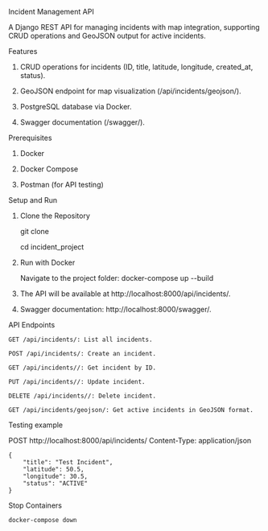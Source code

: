 Incident Management API

A Django REST API for managing incidents with map integration, supporting CRUD operations and GeoJSON output for active incidents.

Features

1. CRUD operations for incidents (ID, title, latitude, longitude, created_at, status).

2. GeoJSON endpoint for map visualization (/api/incidents/geojson/).

3. PostgreSQL database via Docker.

4. Swagger documentation (/swagger/).

Prerequisites

1. Docker

2. Docker Compose

3. Postman (for API testing)

Setup and Run

1. Clone the Repository

    git clone <repository-url>

    cd incident_project

2. Run with Docker
   
    Navigate to the project folder:
        docker-compose up --build
3. The API will be available at http://localhost:8000/api/incidents/.

4. Swagger documentation: http://localhost:8000/swagger/.

API Endpoints

    GET /api/incidents/: List all incidents.

    POST /api/incidents/: Create an incident.

    GET /api/incidents//: Get incident by ID.

    PUT /api/incidents//: Update incident.

    DELETE /api/incidents//: Delete incident.

    GET /api/incidents/geojson/: Get active incidents in GeoJSON format.

Testing example
    
POST http://localhost:8000/api/incidents/
    Content-Type: application/json
    
    {
        "title": "Test Incident",
        "latitude": 50.5,
        "longitude": 30.5,
        "status": "ACTIVE"
    }

Stop Containers

    docker-compose down
